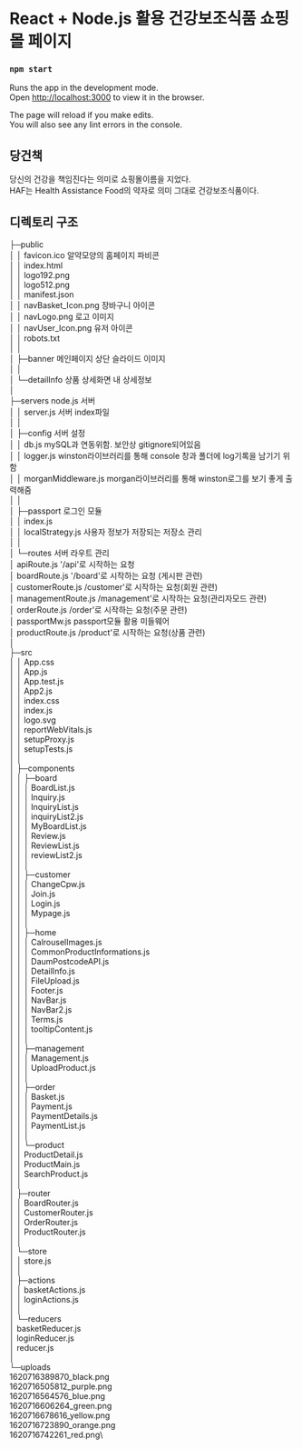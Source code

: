 # React + Node.js 활용 건강보조식품 쇼핑몰 페이지
### `npm start`

Runs the app in the development mode.\
Open [http://localhost:3000](http://localhost:3000) to view it in the browser.

The page will reload if you make edits.\
You will also see any lint errors in the console.

## 당건책

당신의 건강을 책임진다는 의미로 쇼핑몰이름을 지었다.\
HAF는 Health Assistance Food의 약자로 의미 그대로 건강보조식품이다.

## 디렉토리 구조
├─public\
│  │  favicon.ico  알약모양의 홈페이지 파비콘\
│  │  index.html\
│  │  logo192.png\
│  │  logo512.png\
│  │  manifest.json\
│  │  navBasket_Icon.png 장바구니 아이콘\
│  │  navLogo.png 로고 이미지\
│  │  navUser_Icon.png 유저 아이콘\
│  │  robots.txt\
│  │  \
│  ├─banner 메인페이지 상단 슬라이드 이미지\
│  │      \
│  └─detailInfo 상품 상세화면 내 상세정보\
│          \
├─servers node.js 서버\
│  │  server.js 서버 index파일\
│  │  \
│  ├─config 서버 설정\
│  │      db.js mySQL과 연동위함. 보안상 gitignore되어있음\
│  │      logger.js winston라이브러리를 통해 console 창과 폴더에 log기록을 남기기 위함\
│  │      morganMiddleware.js morgan라이브러리를 통해 winston로그를 보기 좋게 출력해줌\
│  │          \
│  ├─passport 로그인 모듈\
│  │      index.js\
│  │      localStrategy.js 사용자 정보가 저장되는 저장소 관리\
│  │      \
│  └─routes 서버 라우트 관리\
│          apiRoute.js '/api'로 시작하는 요청\
│          boardRoute.js '/board'로 시작하는 요청 (게시판 관련)\
│          customerRoute.js /customer'로 시작하는 요청(회원 관련)\
│          managementRoute.js /management'로 시작하는 요청(관리자모드 관련)\
│          orderRoute.js /order'로 시작하는 요청(주문 관련)\
│          passportMw.js passport모듈 활용 미들웨어\
│          productRoute.js /product'로 시작하는 요청(상품 관련)\
│          \
├─src\
│  │  App.css\
│  │  App.js\
│  │  App.test.js\
│  │  App2.js\
│  │  index.css\
│  │  index.js\
│  │  logo.svg\
│  │  reportWebVitals.js\
│  │  setupProxy.js\
│  │  setupTests.js\
│  │  \
│  ├─components\
│  │  ├─board\
│  │  │      BoardList.js\
│  │  │      Inquiry.js\
│  │  │      InquiryList.js\
│  │  │      inquiryList2.js\
│  │  │      MyBoardList.js\
│  │  │      Review.js\
│  │  │      ReviewList.js\
│  │  │      reviewList2.js\
│  │  │      \
│  │  ├─customer\
│  │  │      ChangeCpw.js\
│  │  │      Join.js\
│  │  │      Login.js\
│  │  │      Mypage.js\
│  │  │      \
│  │  ├─home\
│  │  │      CalrouselImages.js\
│  │  │      CommonProductInformations.js\
│  │  │      DaumPostcodeAPI.js\
│  │  │      DetailInfo.js\
│  │  │      FileUpload.js\
│  │  │      Footer.js\
│  │  │      NavBar.js\
│  │  │      NavBar2.js\
│  │  │      Terms.js\
│  │  │      tooltipContent.js\
│  │  │      \
│  │  ├─management\
│  │  │      Management.js\
│  │  │      UploadProduct.js\
│  │  │      \
│  │  ├─order\
│  │  │      Basket.js\
│  │  │      Payment.js\
│  │  │      PaymentDetails.js\
│  │  │      PaymentList.js\
│  │  │      \
│  │  └─product\
│  │          ProductDetail.js\
│  │          ProductMain.js\
│  │          SearchProduct.js\
│  │          \
│  ├─router\
│  │      BoardRouter.js\
│  │      CustomerRouter.js\
│  │      OrderRouter.js\
│  │      ProductRouter.js\
│  │      \
│  └─store\
│      │  store.js\
│      │  \
│      ├─actions\
│      │      basketActions.js\
│      │      loginActions.js\
│      │      \
│      └─reducers\
│              basketReducer.js\
│              loginReducer.js\
│              reducer.js\
│              \
└─uploads\
        1620716389870_black.png\
        1620716505812_purple.png\
        1620716564576_blue.png\
        1620716606264_green.png\
        1620716678616_yellow.png\
        1620716723890_orange.png\
        1620716742261_red.png\
